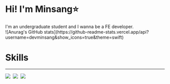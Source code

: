 <h1>Hi! I'm Minsang⭐️</h1>
I'm an undergraduate student and I wanna be a FE developer.
<br>
![Anurag's GitHub stats](https://github-readme-stats.vercel.app/api?username=devminsang&show_icons=true&theme=swift)
<br>

# Skills
<hr>
<img src="https://img.shields.io/badge/React.js-120807?style=flat&logo=React&logoColor=white"/></a>&nbsp 
<img src="https://img.shields.io/badge/Node.js-7cb602?style=flat&logo=Node.js&logoColor=white"/></a>&nbsp 
<img src="https://img.shields.io/badge/Python-1E3F5A?style=flat&logo=Python&logoColor=white"/></a>&nbsp 


